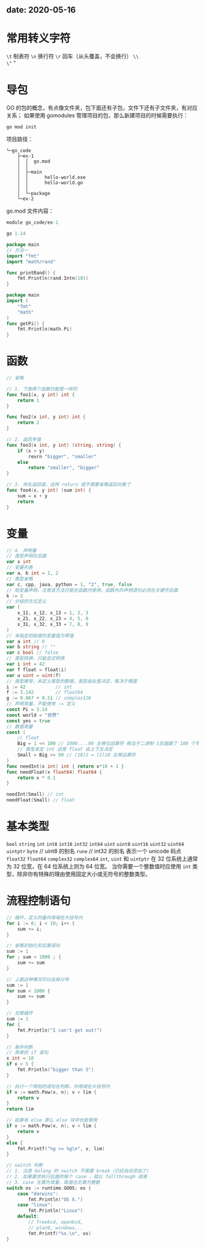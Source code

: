 date: 2020-05-16
---

# 常用转义字符

`\t` 制表符
`\n` 换行符
`\r` 回车（从头覆盖，不会换行）
`\\` \
`\"` "

# 导包

GO 的包的概念，有点像文件夹，包下面还有子包，文件下还有子文件夹，有对应关系；
如果使用 gomodules 管理项目的包，那么新建项目的时候需要执行：
```shell
go mod init
```

项目路径：
```shell
└─go_code
    ├─ex-1
    │  │  go.mod
    │  │
    │  ├─main
    │  │      hello-world.exe
    │  │      hello-world.go
    │  │
    │  └─package
    └─ex-2
```

go.mod 文件内容：
```mod
module go_code/ex-1

go 1.14
```
```go
package main
// 方法一
import "fmt"
import "math/rand"

func printRand() {
    fmt.Println(rand.Intn(10))
}
```
```go
package main
import (
    "fmt"
    "math"
)
func getPi() {
    fmt.Println(math.Pi)
}
```

# 函数

```go
// 省略

// 1. 下面两个函数功能是一样的
func foo1(x, y int) int {
    return 1
}

func foo2(x int, y int) int {
    return 2
}

// 2. 返回多值
func foo3(x int, y int) (string, string) {
    if (x > y)
        reurn "bigger", "smaller"
    else
        return "smaller", "bigger"
}

// 3. 命名返回值，这样 return 就不需要省略返回对象了
func foo4(x, y int) (sum int) {
    sum = x + y
    return
}
```

# 变量

```go
// 4. 声明量
// 类型声明在后面
var x int
// 变量列表
var a, b int = 1, 2
// 类型省略
var c, cpp, java, python = 1, "2", true, false
// 短变量声明，注意该方法只能在函数内使用，函数外的声明语句必须在关键字后面
k := 3
// 分组的方式定义
var (
    x_11, x_12, x_13 = 1, 2, 3
    x_21, x_22, x_23 = 4, 5, 6
    x_31, x_32, x_33 = 7, 8, 9
)
// 未指定初始值的变量值为零值
var a int // 0
var b string // ""
var c bool // false
// 类型转换，只能显式转换
var i int = 42
var f float = float(i)
var u uint = uint(f)
// 类型推导，未定义类型的数据，类型由右值决定，取决于精度
i := 42           // int
f := 3.142        // float64
g := 0.867 + 0.5i // complex128
// 声明常量，不能使用 := 定义
const Pi = 3.14
const world = "世界"
const yes = true
// 数值常量
const (
    // float
    Big = 1 << 100 // 1000....00 左移位运算符 相当于二进制 1后面跟了 100 个零
    // 类型未定 int 还是 float 由上下文决定
    Small = Big >> 99 // (10)2 = (2)10 左移运算符
)
func needInt(x int) int { return x*10 + 1 }
func needFloat(x float64) float64 {
	return x * 0.1
}

needInt(Small) // int
needFloat(Small) // float
```

# 基本类型
`bool` `string` 
`int` `int8` `int16` `int32` `int64`
`uint` `uint8` `uint16` `uint32` `uint64` `uintptr`
`byte` // uint8 的别名
`rune` // int32 的别名 表示一个 unicode 码点
`float32` `float64` 
`complex32` `complex64`
`int`, `uint` 和 `uintptr` 在 32 位系统上通常为 32 位宽，在 64 位系统上则为 64 位宽。 当你需要一个整数值时应使用 `int` 类型，除非你有特殊的理由使用固定大小或无符号的整数类型。

# 流程控制语句

```go
// 循环，定义的量作用域在大括号内
for i := 0; i < 10; i++ {
    sum += i;
}

// 省略初始化和后置语句
sum := 1
for ; sum < 1000 ; {
    sum += sum
}

// 上面这种情况可以去掉分号
sum := 1
for sum < 1000 {
    sum += sum
}

// 无限循环
sum := 1
for {
    fmt.Println("I can't get out!")
}
```

```go
// 条件判断
// 简单的 if 语句
x int = 10
if x > 5 {
    fmt.Println("bigger than 5")
}

// 执行一个简短的语句在判断，作用域在大括号内
if v := math.Pow(x, n); v < lim {
    return v
}
return lim

// 如果有 else 那么 else 块中也能使用
if v := math.Pow(x, n); v < lim {
    return v
}
else {
    fmt.Printf("%g >= %g\n", v, lim)
}

// switch 判断
// 1. 注意 Golang 的 switch 不需要 break（已经自动添加了）
// 2. 如果要求执行后面的每个 case ，就以 fallthrough 结束
// 3. case 无需为常量，取值也无需为整数
switch os := runtime.GOOS; os {
    case "darwins":
        fmt.Println("OS X.")
    case "linux":
        fmt.Println("Linux")
    default:
        // freebsd, openbsd,
        // plan9, windows...
        fmt.Printf("%s.\n", os)
}

```

